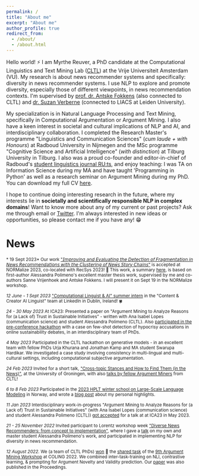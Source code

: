 ```yaml
---
permalink: /
title: "About me"
excerpt: "About me"
author_profile: true
redirect_from: 
  - /about/
  - /about.html
---
```

Hello world! ⚡ I am Myrthe Reuver, a PhD candidate at the Computational Linguistics and Text Mining Lab ([CLTL](http://www.cltl.nl/)) at the Vrije Universiteit Amsterdam (VU). My research is about news recommender systems and specifically: diversity in news recommender systems. I use NLP to explore and promote diversity, especially those of different viewpoints, in news recommendation contexts. I'm supervised by [prof. dr. Antske Fokkens](http://wordpress.let.vupr.nl/antske/) (also connected to CLTL) and [dr. Suzan Verberne](http://liacs.leidenuniv.nl/~verbernes/) (connected to LIACS at Leiden University).

My specialization is in Natural Language Processing and Text Mining, specifically in Computational Argumentation or Argument Mining. I also have a keen interest in societal and cultural implications of NLP and AI, and interdisciplinary collaboration. I completed the Research Master's programme "Linguistics and Communication Sciences" (*cum laude + with Honours*) at Radboud University in Nijmegen and the MSc programme "Cognitive Science and Artificial Intelligence" (*with distinction*) at Tilburg University in Tilburg. I also was a proud co-founder and editor-in-chief of Radboud's [student linguistics journal RU:ts](https://www.facebook.com/RUtsJournal/), and enjoy teaching: I was TA on Information Science during my MA and have taught 'Programming in Python' as well as a research seminar on Argument Mining during my PhD. You can download my full CV [here](/CV_now.pdf). 

I hope to continue doing interesting research in the future, where my interests lie in **societally and scientifically responsible NLP in complex domains**!  Want to know more about any of my current or past projects? Ask me through email or [Twitter](https://twitter.com/myrthereuver). I'm always interested in new ideas or opportunities, so please contact me if you have any! 😁

# News 

<sub> * 19 Sept 2023* Our work ["𝘐𝘮𝘱𝘳𝘰𝘷𝘪𝘯𝘨 𝘢𝘯𝘥 𝘌𝘷𝘢𝘭𝘶𝘢𝘵𝘪𝘯𝘨 𝘵𝘩𝘦 𝘋𝘦𝘵𝘦𝘤𝘵𝘪𝘰𝘯 𝘰𝘧 𝘍𝘳𝘢𝘨𝘮𝘦𝘯𝘵𝘢𝘵𝘪𝘰𝘯 𝘪𝘯 𝘕𝘦𝘸𝘴 𝘙𝘦𝘤𝘰𝘮𝘮𝘦𝘯𝘥𝘢𝘵𝘪𝘰𝘯𝘴 𝘸𝘪𝘵𝘩 𝘵𝘩𝘦 𝘊𝘭𝘶𝘴𝘵𝘦𝘳𝘪𝘯𝘨 𝘰𝘧 𝘕𝘦𝘸𝘴 𝘚𝘵𝘰𝘳𝘺 𝘊𝘩𝘢𝘪𝘯𝘴"](https://arxiv.org/pdf/2309.06192.pdf) is accepted at NORMalize 2023, co-located with RecSys 2023! 🎉 This work, a summary [here](https://www.linkedin.com/feed/update/urn:li:activity:7107646271053516800/), is based on first-author Alessandra Polimeno's excellent master thesis work, supervised by me and co-authors Sanne Vrijenhoek and Antske Fokkens. I will present it on Sept 19 in the NORMalize workshop.

<sub> *12 June  - 1 Sept 2023* [ "Computational Linguist & AI" summer intern](https://www.linkedin.com/feed/update/urn:li:activity:7074070873317470208/) in the "Content & Creator AI Linguist" team at LinkedIn in Dublin, Ireland! 🍀
  
<sub> *24 - 30 May 2023* At ICA23: Presented a paper on "Argument Mining to Analyze Reasons for (a Lack of) Trust in Sustainable Initiatives” - written with Ana Isabel Lopes (communication science) and student Alessandra Polimeno (CLTL). Also [participated in the pre-conference hackathon](https://www.linkedin.com/feed/update/urn:li:activity:7070040569099497472/) with a case on few-shot detection of hypocrisy accusations in online sustainability debates, in an interdisciplinary team of PhDs. 
  
<sub> *4 May 2023* Participated in the CLTL hackathon on generative models - in an excellent team with fellow PhDs Urja Khurana and Jonathan Kamp and MA student Swarupa Hardikar. We investigated a case study involving consistency in multi-lingual and multi-cultural settings, including computational subjective argumentation. 

<sub> *24 Feb 2023* Invited for a short talk, ["Cross-topic Stances and How to
Find Them (in the News)"](https://myrthereuver.github.io/talks/Groningen_talk.pdf), at the University of Groningen, with also [talks by fellow Argument Miners](https://twitter.com/myrthereuver/status/1629130401120747521) from CLTL! 

<sub>*6 to 8 Feb 2023* Participated in the [2023 HPLT winter school on Large-Scale Language Modeling](http://wiki.nlpl.eu/index.php/Community/training) in Norway, and wrote a [blog post](https://myrthereuver.github.io/posts/2023/02/winterschool-responsible/) about my personal highlights.

<sub> *11 Jan 2023* Interdisciplinary work-in-progress "Argument Mining to Analyze Reasons for (a Lack of) Trust in Sustainable Initiatives" (with Ana Isabel Lopes (communication science) and student Alessandra Polimeno (CLTL)) [got accepted](https://twitter.com/myrthereuver/status/1613308093915607040) for a talk at at ICA23 in May 2023.

<sub> *21 - 25 November 2022* Invited participant to Lorentz workshop week ["Diverse News Recommenders: from concept to implementation"](https://www.lorentzcenter.nl/diverse-news-recommenders-from-concept-to-implementation.html), where I gave a [talk](https://myrthereuver.github.io/talks/LorentzCentre.pdf) on my own and master student Alessandra Polimeno's work, and participated in implementing NLP for diversity in news recommendation.
  
<sub>*12 August 2022.* We (a team of CLTL PhDs) [won](https://twitter.com/myrthereuver/status/1558126896495427588?s=20&t=xoexA1tYJAcQYQs-ahmtfw) 🥇 the [shared task](https://phhei.github.io/ArgsValidNovel/) of the [9th Argument Mining Workshop](https://argmining-org.github.io/2022/index.html#about) at COLING 2022. We combined inter-task-training on NLI, contrastive learning, & prompting for Argument Novelty and Validity prediction. Our [paper](https://aclanthology.org/2022.argmining-1.8/) was also published in the Proceedings. 






